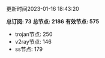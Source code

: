 更新时间2023-01-16 18:43:20

**总订阅: 73**
**总节点: 2186**
**有效节点: 575**
- trojan节点: 250
- v2ray节点: 146
- ss节点: 179
